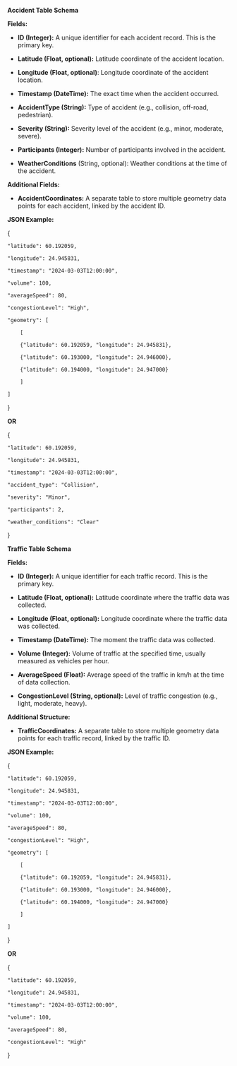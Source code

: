 **Accident Table Schema**

**Fields:**

-   **ID (Integer):** A unique identifier for each accident record. This
    is the primary key.

-   **Latitude (Float, optional):** Latitude coordinate of the accident
    location.

-   **Longitude (Float, optional)**: Longitude coordinate of the
    accident location.

-   **Timestamp (DateTime):** The exact time when the accident occurred.

-   **AccidentType (String):** Type of accident (e.g., collision,
    off-road, pedestrian).

-   **Severity (String):** Severity level of the accident (e.g., minor,
    moderate, severe).

-   **Participants (Integer):** Number of participants involved in the
    accident.

-   **WeatherConditions** (String, optional): Weather conditions at the
    time of the accident.

**Additional Fields:**

-   **AccidentCoordinates:** A separate table to store multiple geometry
    data points for each accident, linked by the accident ID.

**JSON Example:**

{

    "latitude": 60.192059,

    "longitude": 24.945831,

    "timestamp": "2024-03-03T12:00:00",

    "volume": 100,

    "averageSpeed": 80,

    "congestionLevel": "High",

    "geometry": [

        [

        {"latitude": 60.192059, "longitude": 24.945831},

        {"latitude": 60.193000, "longitude": 24.946000},

        {"latitude": 60.194000, "longitude": 24.947000}

        ]

    ]

}

**OR**

{

    "latitude": 60.192059,

    "longitude": 24.945831,

    "timestamp": "2024-03-03T12:00:00",

    "accident_type": "Collision",

    "severity": "Minor",

    "participants": 2,

    "weather_conditions": "Clear"

}

**Traffic Table Schema**

**Fields:**

-   **ID (Integer):** A unique identifier for each traffic record. This
    is the primary key.

-   **Latitude (Float, optional):** Latitude coordinate where the
    traffic data was collected.

-   **Longitude (Float, optional):** Longitude coordinate where the
    traffic data was collected.

-   **Timestamp (DateTime):** The moment the traffic data was collected.

-   **Volume (Integer):** Volume of traffic at the specified time,
    usually measured as vehicles per hour.

-   **AverageSpeed (Float):** Average speed of the traffic in km/h at
    the time of data collection.

-   **CongestionLevel (String, optional):** Level of traffic congestion
    (e.g., light, moderate, heavy).

**Additional Structure:**

-   **TrafficCoordinates:** A separate table to store multiple geometry
    data points for each traffic record, linked by the traffic ID.

**JSON Example:**

{

    "latitude": 60.192059,

    "longitude": 24.945831,

    "timestamp": "2024-03-03T12:00:00",

    "volume": 100,

    "averageSpeed": 80,

    "congestionLevel": "High",

    "geometry": [

        [

        {"latitude": 60.192059, "longitude": 24.945831},

        {"latitude": 60.193000, "longitude": 24.946000},

        {"latitude": 60.194000, "longitude": 24.947000}

        ]

    ]

}

**OR**

{

    "latitude": 60.192059,

    "longitude": 24.945831,

    "timestamp": "2024-03-03T12:00:00",

    "volume": 100,

    "averageSpeed": 80,

    "congestionLevel": "High"

}
